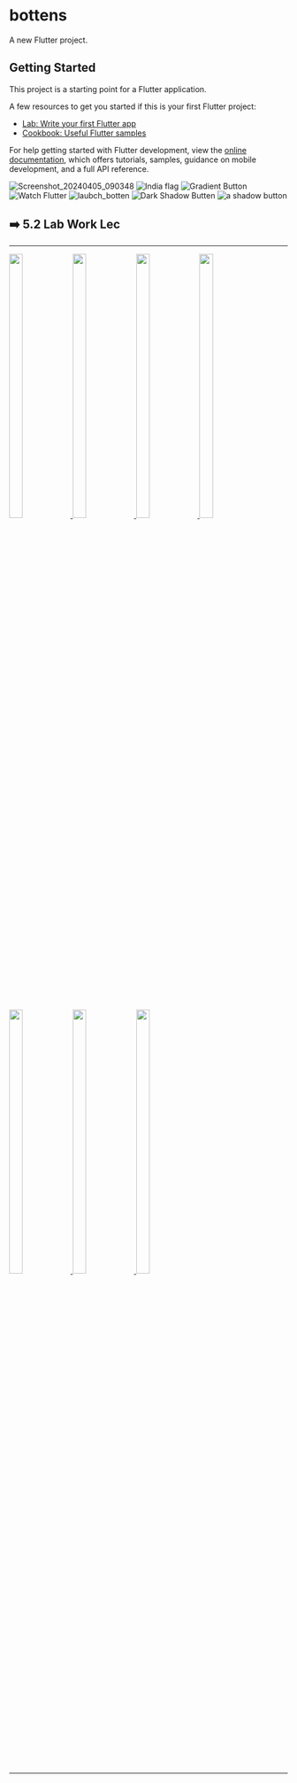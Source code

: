 # bottens

A new Flutter project.

## Getting Started

This project is a starting point for a Flutter application.

A few resources to get you started if this is your first Flutter project:

- [Lab: Write your first Flutter app](https://docs.flutter.dev/get-started/codelab)
- [Cookbook: Useful Flutter samples](https://docs.flutter.dev/cookbook)

For help getting started with Flutter development, view the
[online documentation](https://docs.flutter.dev/), which offers tutorials,
samples, guidance on mobile development, and a full API reference.

![Screenshot_20240405_090348]()
![India flag]()
![Gradient Button]()
![Watch Flutter]()
![laubch_botten]()
![Dark Shadow Butten]()
![a shadow button]()

<h2>➡️ 5.2 Lab Work Lec</h2>
<hr>
<p>
<a href ="https://github.com/Prafulpatnecha/bottens">
<img src="https://github.com/Prafulpatnecha/bottens/assets/144161200/cb9b58e5-488b-40ac-b339-e07bbbd1226c" width="22%" Height="35%">
  <img src="https://github.com/Prafulpatnecha/bottens/assets/144161200/216bcead-6ee5-48b2-b295-5a60837493b8" width="22%" Height="35%">
  <img src="https://github.com/Prafulpatnecha/bottens/assets/144161200/b78187c2-372d-430c-8958-31682f0bc850" width="22%" Height="35%">
  <img src="https://github.com/Prafulpatnecha/bottens/assets/144161200/9aee2f03-a740-4c74-a43b-dac26b0ff9b6" width="22%" Height="35%">
  <img src="https://github.com/Prafulpatnecha/bottens/assets/144161200/96371cac-8ba6-4597-9e8c-79b56b8a8c76" width="22%" Height="35%">
  <img src="https://github.com/Prafulpatnecha/bottens/assets/144161200/8e006440-3519-479d-bdb7-59aef298edea" width="22%" Height="35%">
  <img src="https://github.com/Prafulpatnecha/bottens/assets/144161200/8bea7484-b260-404d-b0e4-88905f281653" width="22%" Height="35%">
</a>
</p>
<hr>
